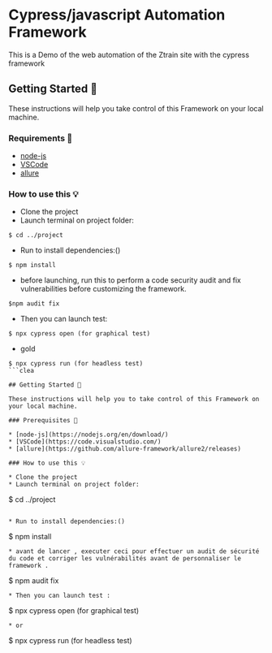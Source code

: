  # Cypress/javascript Automation Framework
This is a Demo of the web automation of the Ztrain site with the cypress framework



## Getting Started 🏁

These instructions will help you take control of this Framework on your local machine.

### Requirements 📌

* [node-js](https://nodejs.org/en/download/)
* [VSCode](https://code.visualstudio.com/)
* [allure](https://github.com/allure-framework/allure2/releases)

### How to use this 💡

* Clone the project
* Launch terminal on project folder:
```
$ cd ../project
```

* Run to install dependencies:()
```
$ npm install
```
* before launching, run this to perform a code security audit and fix vulnerabilities before customizing the framework.
```
$npm audit fix
```
* Then you can launch test:
```
$ npx cypress open (for graphical test)
```
* gold
```
$ npx cypress run (for headless test)
```clea

## Getting Started 🏁

These instructions will help you to take control of this Framework on your local machine.

### Prerequisites 📌

* [node-js](https://nodejs.org/en/download/)
* [VSCode](https://code.visualstudio.com/)
* [allure](https://github.com/allure-framework/allure2/releases)

### How to use this 💡

* Clone the project 
* Launch terminal on project folder:
```
$ cd ../project
```

* Run to install dependencies:()
```
$ npm install
```
* avant de lancer , executer ceci pour effectuer un audit de sécurité du code et corriger les vulnérabilités avant de personnaliser le framework .
```
$ npm audit fix 
```
* Then you can launch test :
```
$ npx cypress open (for graphical test)
```
* or
```
$ npx cypress run (for headless test)
```








